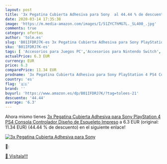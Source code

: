 ```yaml
---
layout: post
title: '3x Pegatina Cubierta Adhesiva para Sony  al 44.44 % de descuento'
date: 2020-03-14 17:35:38
image: 'https://m.media-amazon.com/images/I/51ZYC7hMG7L._SL400_.jpg'
comments: true
category: ofertas
author: 'tole.es'
slug: 'B01IFDRJ7K-es 3x Pegatina Cubierta Adhesiva para Sony PlayStation 4 PS4...'
sku: 'B01IFDRJ7K-es'
tags: [ 'Accesorios para Juegos PC','Accesorios para Nintendo Switch','Accesorios para PlayStation 4','Accesorios para PlayStation 5','Accesorios para Xbox One','Accesorios para Xbox Series X y S','Electrónica','Figuras interactivas para Nintendo 3DS y 2DS','Fundas para PlayStation 4','Fundas para Xbox One','Fundas y almacenamiento para PlayStation 4','Fundas y almacenamiento para Xbox One','Hardware y juegos para Nintendo 3DS y 2DS','Hardware y juegos para Nintendo Switch','Hardware y juegos para PlayStation 4','Hardware y juegos para PlayStation 5','Hardware y juegos para Xbox One','Hardware y juegos para Xbox Series X y S','Juego de mesa','Juegos de miniaturas','Juegos para Nintendo Switch','Juegos para PlayStation 4','Juegos para Xbox One','Juegos y Accesorios para PC','Juegos y accesorios para juegos','Juguetes','Juguetes y juegos','Mandos para Nintendo Switch','Mandos y controles para PlayStation 5','Mandos y controles para Xbox Series X y S','Packs de accesorios para PlayStation 4','Sistemas precursores y micro consolas','Videojuegos','playstation','ps4', ]
actualPrice: 6.3 EUR
currency: EUR
price: 6.3
comparePrice: 11.34 EUR
prodname: '3x Pegatina Cubierta Adhesiva para Sony PlayStation 4 PS4 Consola Controlador Diseño de Esqueleto Impreso'
country: 'es'
flag: '🇪🇸'
brand: ''
buyurl: 'https://www.amazon.es/dp/B01IFDRJ7K/?tag=tolees-21'
descuento: '44.44'
average: '6.3'
---
```


Ahora mismo tienes [3x Pegatina Cubierta Adhesiva para Sony PlayStation 4 PS4 Consola Controlador Diseño de Esqueleto Impreso](https://www.amazon.es/dp/B01IFDRJ7K/?tag=tolees-21) a 6.3 EUR (original: 11.34 EUR) (44.44 %  de descuento) en el siguiente enlace!

[![3x Pegatina Cubierta Adhesiva para Sony ](https://m.media-amazon.com/images/I/51ZYC7hMG7L._SL400_.jpg)](https://www.amazon.es/dp/B01IFDRJ7K/?tag=tolees-21)

🔎:


[🛒 Visítala!!!](https://www.amazon.es/dp/B01IFDRJ7K/?tag=tolees-21)

